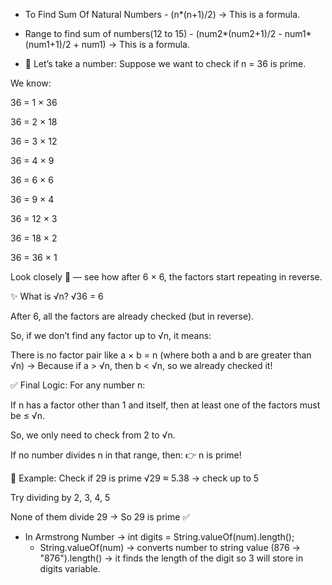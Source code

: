  - To Find Sum Of Natural Numbers - (n*(n+1)/2) -> This is a formula.

 - Range to find sum of numbers(12 to 15) - (num2*(num2+1)/2 - num1*(num1+1)/2 + num1) -> This is a formula.

 - 📌 Let’s take a number:
Suppose we want to check if n = 36 is prime.

We know:

36 = 1 × 36

36 = 2 × 18

36 = 3 × 12

36 = 4 × 9

36 = 6 × 6

36 = 9 × 4

36 = 12 × 3

36 = 18 × 2

36 = 36 × 1

Look closely 👀 — see how after 6 × 6, the factors start repeating in reverse.

✨ What is √n?
√36 = 6

After 6, all the factors are already checked (but in reverse).

So, if we don’t find any factor up to √n, it means:

There is no factor pair like a × b = n
(where both a and b are greater than √n)
→ Because if a > √n, then b < √n, so we already checked it!

✅ Final Logic:
For any number n:

If n has a factor other than 1 and itself, then at least one of the factors must be ≤ √n.

So, we only need to check from 2 to √n.

If no number divides n in that range, then: 👉 n is prime!

🔢 Example: Check if 29 is prime
√29 ≈ 5.38 → check up to 5

Try dividing by 2, 3, 4, 5

None of them divide 29 → So 29 is prime ✅

 - In Armstrong Number -> int digits = String.valueOf(num).length();
   - String.valueOf(num) -> converts number to string value (876 -> "876").length() -> it finds the length of the digit so 3 will store in digits variable.